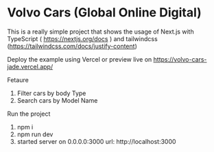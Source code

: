 # Volvo Cars (Global Online Digital)

This is a really simple project that shows the usage of Next.js with TypeScript ( https://nextjs.org/docs )
and tailwindcss (https://tailwindcss.com/docs/justify-content)

Deploy the example using Vercel or preview live on https://volvo-cars-jade.vercel.app/

Fetaure
1. Filter cars by body Type
2. Search cars by Model Name

Run the project
1. npm i
2. npm run dev  
3.  started server on 0.0.0.0:3000
   url: http://localhost:3000
